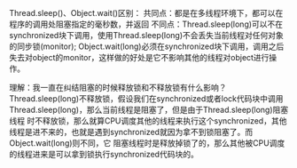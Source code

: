 Thread.sleep()、Object.wait()区别：
    共同点：都是在多线程环境下，都可以在程序的调用处阻塞指定的毫秒数，并返回
    不同点：Thread.sleep(long)可以不在synchronized块下调用，使用Thread.sleep(long)不会丢失当前线程对任何对象的同步锁(monitor);
            Object.wait(long)必须在synchronized块下调用，调用之后失去对object的monitor，这样做的好处是它不影响其他的线程对object进行操作。

理解：我一直在纠结阻塞的时候释放锁和不释放锁有什么影响？
    Thread.sleep(long)不释放锁，假设我们在synchronized或者lock代码块中调用Thread.sleep(long)，那么当前线程是阻塞了，但是由于Thread.sleep(long)阻塞线程
时不释放锁，那么就算CPU调度其他的线程来执行这个synchronized，其他线程是进不来的，也就是遇到synchronized就因为拿不到锁阻塞了。而Object.wait(long)则不同，它
阻塞线程时是释放掉锁了的，那么其他被CPU调度的线程进来是可以拿到锁执行synchronized代码块的。